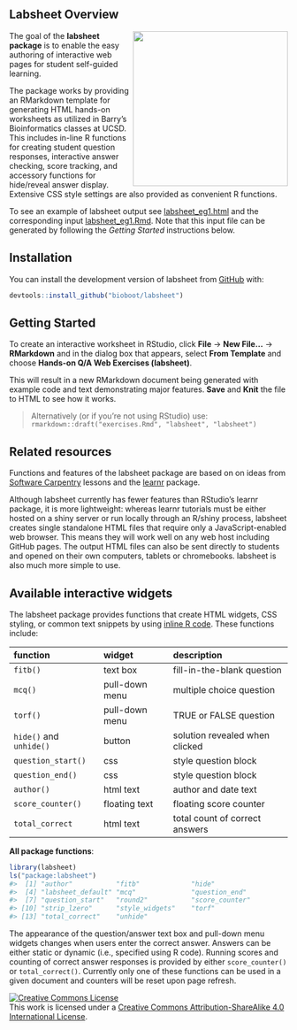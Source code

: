 
<!-- README.md is generated from README.Rmd. Please edit that file -->

## Labsheet Overview

<img align="right" src="http://thegrantlab.org/misc/logo.png"  width="280px" />

The goal of the **labsheet package** is to enable the easy authoring of
interactive web pages for student self-guided learning.

The package works by providing an RMarkdown template for generating HTML
hands-on worksheets as utilized in Barry’s Bioinformatics classes at
UCSD. This includes in-line R functions for creating student question
responses, interactive answer checking, score tracking, and accessory
functions for hide/reveal answer display. Extensive CSS style settings
are also provided as convenient R functions.

To see an example of labsheet output see
[labsheet\_eg1.html](http://thegrantlab.org/misc/labsheet_eg1.html) and
the corresponding input
[labsheet\_eg1.Rmd](https://github.com/bioboot/labsheet/blob/master/inst/rmarkdown/templates/labsheet/skeleton/skeleton.Rmd).
Note that this input file can be generated by following the *Getting
Started* instructions below.

## Installation

You can install the development version of labsheet from
[GitHub](https://github.com/bioboot/labsheet) with:

``` r
devtools::install_github("bioboot/labsheet")
```

## Getting Started

To create an interactive worksheet in RStudio, click **File** -\> **New
File…** -\> **RMarkdown** and in the dialog box that appears, select
**From Template** and choose **Hands-on Q/A Web Exercises (labsheet)**.

This will result in a new RMarkdown document being generated with
example code and text demonstrating major features. **Save** and
**Knit** the file to HTML to see how it works.

> Alternatively (or if you’re not using RStudio) use:  
> `rmarkdown::draft("exercises.Rmd", "labsheet", "labsheet")`

## Related resources

Functions and features of the labsheet package are based on on ideas
from [Software Carpentry](https://software-carpentry.org/lessons/)
lessons and the [learnr](https://rstudio.github.io/learnr/) package.

Although labsheet currently has fewer features than RStudio’s learnr
package, it is more lightweight: whereas learnr tutorials must be either
hosted on a shiny server or run locally through an R/shiny process,
labsheet creates single standalone HTML files that require only a
JavaScript-enabled web browser. This means they will work well on any
web host including GitHub pages. The output HTML files can also be sent
directly to students and opened on their own computers, tablets or
chromebooks. labsheet is also much more simple to use.

## Available interactive widgets

The labsheet package provides functions that create HTML widgets, CSS
styling, or common text snippets by using [inline R
code](https://github.com/rstudio/cheatsheets/raw/master/rmarkdown-2.0.pdf).
These functions
include:

| function                | widget         | description                    |
| :---------------------- | :------------- | :----------------------------- |
| `fitb()`                | text box       | fill-in-the-blank question     |
| `mcq()`                 | pull-down menu | multiple choice question       |
| `torf()`                | pull-down menu | TRUE or FALSE question         |
| `hide()` and `unhide()` | button         | solution revealed when clicked |
| `question_start()`      | css            | style question block           |
| `question_end()`        | css            | style question block           |
| `author()`              | html text      | author and date text           |
| `score_counter()`       | floating text  | floating score counter         |
| `total_correct`         | html text      | total count of correct answers |

**All package functions**:

``` r
library(labsheet)
ls("package:labsheet")
#>  [1] "author"           "fitb"             "hide"            
#>  [4] "labsheet_default" "mcq"              "question_end"    
#>  [7] "question_start"   "round2"           "score_counter"   
#> [10] "strip_lzero"      "style_widgets"    "torf"            
#> [13] "total_correct"    "unhide"
```

The appearance of the question/answer text box and pull-down menu
widgets changes when users enter the correct answer. Answers can be
either static or dynamic (i.e., specified using R code). Running scores
and counting of correct answer responses is provided by either
`score_counter()` or `total_correct()`. Currently only one of these
functions can be used in a given document and counters will be reset
upon page
refresh.

<a rel="license" href="http://creativecommons.org/licenses/by-sa/4.0/"><img alt="Creative Commons License" style="border-width:0" src="https://i.creativecommons.org/l/by-sa/4.0/88x31.png" /></a><br />This
work is licensed under a
<a rel="license" href="http://creativecommons.org/licenses/by-sa/4.0/">Creative
Commons Attribution-ShareAlike 4.0 International License</a>.
